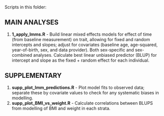 Scripts in this folder:

## MAIN ANALYSES

1. **1_apply_lmms.R** - Build linear mixed effects models for effect of time (from baseline measurement) on trait, allowing for fixed and random intercepts and slopes; adjust for covariates (baseline age, age-squared, year-of-birth, sex, and data provider). Both sex-specific and sex-combined analyses. Calculate best linear unbiased predictor (BLUP) for intercept and slope as the fixed + random effect for each individual. 

## SUPPLEMENTARY

1. **supp_plot_lmm_predictions.R** - Plot model fits to observed data; separate these by covariate values to check for any systematic biases in modelling.
2. **supp_plot_BMI_vs_weight.R** - Calculate correlations between BLUPS from modelling of BMI and weight in each strata.
